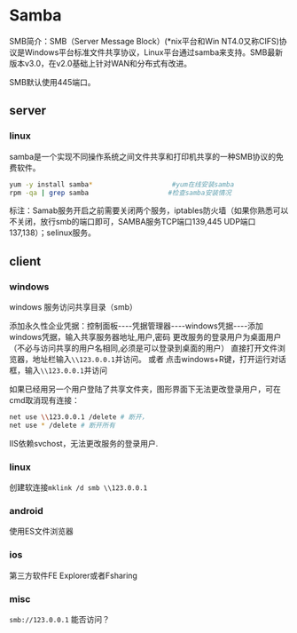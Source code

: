 # Samba

SMB简介：SMB（Server Message Block）(*nix平台和Win NT4.0又称CIFS)协议是Windows平台标准文件共享协议，Linux平台通过samba来支持。SMB最新版本v3.0，在v2.0基础上针对WAN和分布式有改进。

SMB默认使用445端口。
## server

### linux
samba是一个实现不同操作系统之间文件共享和打印机共享的一种SMB协议的免费软件。




``` bash
yum -y install samba*                    #yum在线安装samba
rpm -qa | grep samba                    #检查samba安装情况


```

标注：Samab服务开启之前需要关闭两个服务，iptables防火墙（如果你熟悉可以不关闭，放行smb的端口即可，SAMBA服务TCP端口139,445  UDP端口 137,138）；selinux服务。


## client

### windows

windows 服务访问共享目录（smb）

添加永久性企业凭据：控制面板----凭据管理器----windows凭据----添加windows凭据，输入共享服务器地址,用户,密码
更改服务的登录用户为桌面用户（不必与访问共享的用户名相同,必须是可以登录到桌面的用户）
直接打开文件浏览器，地址栏输入`\\123.0.0.1`并访问。
或者 点击windows+R键，打开运行对话框，输入`\\123.0.0.1`并访问

如果已经用另一个用户登陆了共享文件夹，图形界面下无法更改登录用户，可在cmd取消现有连接：
``` bash
net use \\123.0.0.1 /delete # 断开，
net use * /delete # 断开所有
```
IIS依赖svchost，无法更改服务的登录用户.

### linux
创建软连接`mklink /d smb \\123.0.0.1`

### android
使用ES文件浏览器
### ios
第三方软件FE Explorer或者Fsharing
### misc
`smb://123.0.0.1` 能否访问？